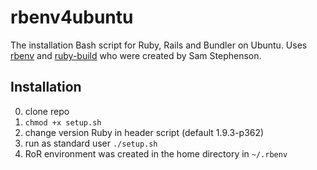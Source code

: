 rbenv4ubuntu
============

The installation Bash script for Ruby, Rails and Bundler on Ubuntu.
Uses [rbenv](https://github.com/sstephenson/rbenv "rbenv") and [ruby-build](https://github.com/sstephenson/ruby-build "ruby-build") who were created by Sam Stephenson.

Installation
------------
0. clone repo
1. `chmod +x setup.sh`
2. change version Ruby in header script (default 1.9.3-p362)
3. run as standard user `./setup.sh`
4. RoR environment was created in the home directory in `~/.rbenv`


